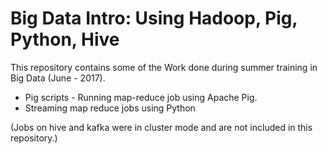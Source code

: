 # **Big Data Intro: Using Hadoop, Pig, Python, Hive**

This repository contains some of the Work done during summer training in Big Data (June - 2017). 
- Pig scripts - Running map-reduce job using Apache Pig.
- Streaming map reduce jobs using Python

(Jobs on hive and kafka were in cluster mode and are not included in this repository.)
